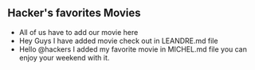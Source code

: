 ## Hacker's favorites Movies

- All of us have to add our movie here
- Hey Guys I have added movie check out in LEANDRE.md file
- Hello @hackers I added my favorite movie in MICHEL.md file you can enjoy your weekend with it.

